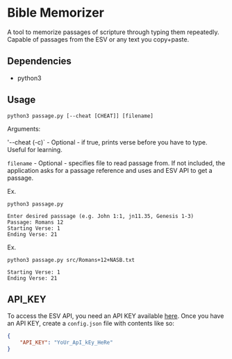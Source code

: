 # Bible Memorizer
A tool to memorize passages of scripture through typing them repeatedly. Capable of passages from the ESV or any text you copy+paste.

## Dependencies
- python3

## Usage
`python3 passage.py [--cheat [CHEAT]] [filename]` 

Arguments:

'--cheat (-c)` - Optional - if true, prints verse before you have to type. Useful for learning.

`filename` - Optional - specifies file to read passage from. If not included, the application asks for a passage reference and uses and ESV API to get a passage.

Ex.
```
python3 passage.py

Enter desired passsage (e.g. John 1:1, jn11.35, Genesis 1-3)
Passage: Romans 12
Starting Verse: 1
Ending Verse: 21
```

Ex.
```
python3 passage.py src/Romans+12+NASB.txt

Starting Verse: 1
Ending Verse: 21
```

## API_KEY
To access the ESV API, you need an API KEY available [here](https://api.esv.org/docs/). Once you have an API KEY, create a `config.json` file with contents like so:
```json
{
    "API_KEY": "YoUr_ApI_kEy_HeRe"
}
```
